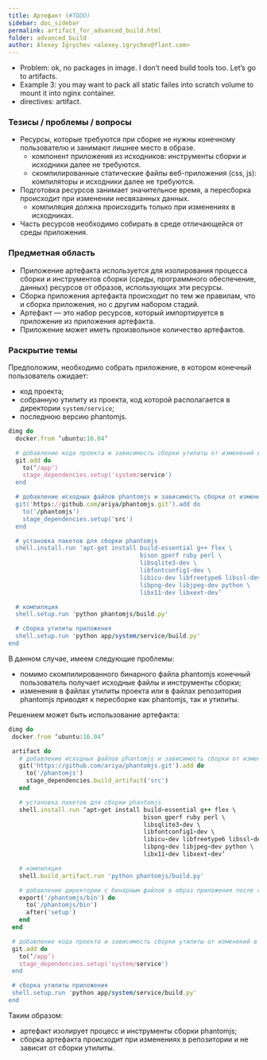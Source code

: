 ```yaml
---
title: Артефакт (#TODO)
sidebar: doc_sidebar
permalink: artifact_for_advanced_build.html
folder: advanced_build
author: Alexey Igrychev <alexey.igrychev@flant.com>
---
```


* Problem: ok, no packages in image. I don’t need build tools too. Let’s go to artifacts.
* Example 3: you may want to pack all static failes into scratch volume to mount it into nginx container.
* directives: artifact.

### Тезисы / проблемы / вопросы

* Ресурсы, которые требуются при сборке не нужны конечному пользователю и занимают лишнее место в образе.
  * компонент приложения из исходников: инструменты сборки и исходники далее не требуются.
  * скомпилированные статические файлы веб-приложения (css, js): компиляторы и исходники далее не требуются.
* Подготовка ресурсов занимает значительное время, а пересборка происходит при изменении несвязанных данных.
  * компиляция должна происходить только при изменениях в исходниках.
* Часть ресурсов необходимо собирать в среде отличающейся от среды приложения.

### Предметная область

* Приложение артефакта используется для изолирования процесса сборки и инструментов сборки (среды, программного обеспечение, данных) ресурсов от образов, использующих эти ресурсы.
* Сборка приложения артефакта происходит по тем же правилам, что и сборка приложения, но с другим набором стадий.
* Артефакт — это набор ресурсов, который импортируется в приложение из приложения артефакта.
* Приложение может иметь произвольное количество артефактов.

### Раскрытие темы

Предположим, необходимо собрать приложение, в котором конечный пользователь ожидает:

* код проекта;
* собранную утилиту из проекта, код которой располагается в директории `system/service`;
* последнюю версию phantomjs.

```ruby
dimg do
  docker.from ‘ubuntu:16.04’

  # добавление кода проекта и зависимость сборки утилиты от изменений в её исходных файлах
  git.add do
    to(‘/app’)
    stage_dependencies.setup('system/service')
  end

  # добавление исходных файлов phantomjs и зависимость сборки от изменений в директории src
  git('https://github.com/ariya/phantomjs.git').add do
    to('/phantomjs')
    stage_dependencies.setup('src')
  end

  # установка пакетов для сборки phantomjs
  shell.install.run ‘apt-get install build-essential g++ flex \
                                     bison gperf ruby perl \
                                     libsqlite3-dev \
                                     libfontconfig1-dev \
                                     libicu-dev libfreetype6 libssl-dev \
                                     libpng-dev libjpeg-dev python \
                                     libx11-dev libxext-dev’

  # компиляция
  shell.setup.run 'python phantomjs/build.py'

  # сборка утилиты приложения
  shell.setup.run 'python app/system/service/build.py'
end
```

В данном случае, имеем следующие проблемы:

* помимо скомпилированного бинарного файла phantomjs конечный пользователь получает исходные файлы и инструменты сборки;
* изменения в файлах утилиты проекта или в файлах репозитория phantomjs приводят к пересборке как phantomjs, так и утилиты.

Решением может быть использование артефакта:

```ruby
dimg do
 docker.from ‘ubuntu:16.04’

 artifact do
   # добавление исходных файлов phantomjs и зависимость сборки от изменений в директории src
   git('https://github.com/ariya/phantomjs.git').add do
     to('/phantomjs')
     stage_dependencies.build_artifact('src')
   end

   # установка пакетов для сборки phantomjs
   shell.install.run ‘apt-get install build-essential g++ flex \
                                      bison gperf ruby perl \
                                      libsqlite3-dev \
                                      libfontconfig1-dev \
                                      libicu-dev libfreetype6 libssl-dev \
                                      libpng-dev libjpeg-dev python \
                                      libx11-dev libxext-dev’

   # компиляция
   shell.build_artifact.run 'python phantomjs/build.py'

   # добавление директории с бинарным файлов в образ приложения после стадии setup
   export('/phantomjs/bin') do
     to('/phantomjs/bin')
     after('setup')
   end
 end

 # добавление кода проекта и зависимость сборки утилиты от изменений в её исходных файлах
 git.add do
   to(‘/app’)
   stage_dependencies.setup('system/service')
 end

 # сборка утилиты приложения
 shell.setup.run 'python app/system/service/build.py'
end
```

Таким образом:

* артефакт изолирует процесс и инструменты сборки phantomjs;
* сборка артефакта происходит при изменениях в репозитории и не зависит от сборки утилиты.
